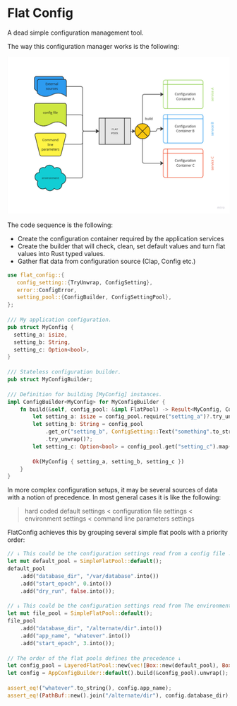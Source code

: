 # Flat Config
A dead simple configuration management tool.

The way this configuration manager works is the following:

![Flat Config overview diagram](assets/overview.jpg)

The code sequence is the following:

 * Create the configuration container required by the application services
 * Create the builder that will check, clean, set default values and turn flat values into Rust typed values.
 * Gather flat data from configuration source (Clap, Config etc.)

```rust
use flat_config::{
   config_setting::{TryUnwrap, ConfigSetting},
   error::ConfigError,
   setting_pool::{ConfigBuilder, ConfigSettingPool},
};

/// My application configuration.
pub struct MyConfig {
  setting_a: isize,
  setting_b: String,
  setting_c: Option<bool>,
}

/// Stateless configuration builder.
pub struct MyConfigBuilder;

/// Definition for building [MyConfig] instances.
impl ConfigBuilder<MyConfig> for MyConfigBuilder {
    fn build(&self, config_pool: &impl FlatPool) -> Result<MyConfig, ConfigError> {
        let setting_a: isize = config_pool.require("setting_a")?.try_unwrap()?;
        let setting_b: String = config_pool
            .get_or("setting_b", ConfigSetting::Text("something".to_string()))
            .try_unwrap()?;
        let setting_c: Option<bool> = config_pool.get("setting_c").map(|v| v.try_unwrap().unwrap());

        Ok(MyConfig { setting_a, setting_b, setting_c })
    }
}
```

In more complex configuration setups, it may be several sources of data with a notion of precedence. In most general cases it is like the following: 

>   hard coded default settings < configuration file settings < environment settings < command line parameters settings

FlatConfig achieves this by grouping several simple flat pools with a priority order:

```rust
// ↓ This could be the configuration settings read from a config file ↓
let mut default_pool = SimpleFlatPool::default();
default_pool
    .add("database_dir", "/var/database".into())
    .add("start_epoch", 0.into())
    .add("dry_run", false.into());

// ↓ This could be the configuration settings read from The environment
let mut file_pool = SimpleFlatPool::default();
file_pool
    .add("database_dir", "/alternate/dir".into())
    .add("app_name", "whatever".into())
    .add("start_epoch", 3.into());

// The order of the flat pools defines the precedence ↓
let config_pool = LayeredFlatPool::new(vec![Box::new(default_pool), Box::new(file_pool)]);
let config = AppConfigBuilder::default().build(&config_pool).unwrap();

assert_eq!("whatever".to_string(), config.app_name);
assert_eq!(PathBuf::new().join("/alternate/dir"), config.database_dir);

```
